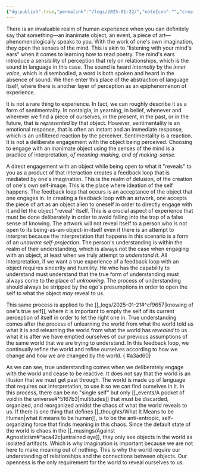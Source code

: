 ```yaml
---
{"dg-publish":true,"permalink":"/logs/2025-01-22/","noteIcon":"","created":"2025-01-22"}
---
```


There is an invaluable realm of human experience when you can definitely say that something—an inanimate object, an event, a piece of art—phenomenologically speaks to you. With the work of one's own imagination, they open the senses of the mind. This is akin to "listening with your mind's ears" when it comes to learning how to read poetry. The mind's ears introduce a sensibility of perception that rely on relationships, which is the sound in language in this case. The sound is heard _internally_ by the _inner voice_, which is disembodied, a word is both spoken and heard in the absence of sound. We then enter this place of the abstraction of language itself, where there is another layer of perception as an epiphenomenon of experience.

It is not a rare thing to experience. In fact, we can roughly describe it as a form of sentimentality. In nostalgia, in yearning, in belief, whenever and wherever we find a piece of ourselves, in the present, in the past, or in the future, that is *represented* by that object. However, sentimentality is an emotional response, that is often an instant and an immediate response, which is an unfiltered reaction by the perceiver. Sentimentality is a reaction. It is not a deliberate engagement with the object being perceived. Choosing to engage with an inanimate object using the senses of the mind is a practice of interpretation, *of meaning-making, and of making-sense.*

A direct engagement with an object while being open to what it "reveals" to you as a product of that interaction creates a feedback loop that is mediated by one's imagination. This is the realm of delusion, of the creation of one's own self-image. This is the place where ideation of the self happens. The feedback loop that occurs is an acceptance of the object that one engages in. In creating a feedback loop with an artwork, one accepts the piece of art as an object alien to oneself in order to directly engage with it and let the object "reveal" itself. This is a crucial aspect of experience that must be done deliberately in order to avoid falling into the trap of a false sense of knowing. The artwork will not reveal itself to a person who is not open to its being-as-an-object-in-itself even if there is an attempt to interpret because the interpretation that happens in this scenario is a form of an *unaware self-projection*. The person's understanding is within the realm of their understanding, which is always not the case when engaging with an object, at least when we truly attempt to *understand it*. All interpretation, if we want a true experience of a feedback loop with an object requires sincerity and humility. He who has the capability to understand must understand that the true form of understanding must always come to the place of *unknowing.* The process of understanding should always be stripped by the ego's presumptions in order to open the self to what the object *may* reveal to us.

This same process is applied to the [[_logs/2025-01-21#^cf9657\|knowing of one's true self]], where it is important to empty the self of its current perception of itself in order to let the right one in. True understanding comes after the process of unlearning the world from what the world told us what it is and relearning the world from what the world has *revealed* to us what it is after we have emptied ourselves of our previous assumptions of the same world that we are trying to understand. In this feedback loop, we continually refine the world and refine ourselves according to how we change and how we are changed by the world. 
{ #a3ad60}


As we can see, true understanding comes when we deliberately engage with the world and cease to be reactive. It does not say that the world is an illusion that we must get past through. The world is made up of language that requires our interpretation, to use it so we can find ourselves in it. In this process, there can be no "single self" but only [[_events/A pocket of void in the universe#^5167b3\|multitudes]] that must be discarded, organized, and reorganized amidst the chaos of what the world reveals to us. If there is one thing that defines [[_thoughts/What It Means to be Human\|what it means to be human]], is to be the anti-entropic, self-organizing force that finds meaning in this chaos. Since the default state of the world is chaos in the [[_musings/Against Agnosticism#^aca42c\|untrained eye]], they only see objects in the world as isolated artifacts. Which is why imagination is important because we are not here to make meaning out of nothing. This is why the world require our understanding of relationships and the connections between objects. Our openness is the only requirement for the world to reveal ourselves to us.